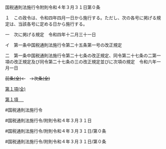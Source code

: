 国税通則法施行令附則令和４年３月３１日第０条

１　この政令は、令和四年四月一日から施行する。ただし、次の各号に掲げる規定は、当該各号に定める日から施行する。

一　次に掲げる規定　令和四年十二月三十一日

イ　第一条中国税通則法施行令第二十五条第一号の改正規定

二　第一条中国税通則法施行令第二十七条の改正規定、同令第二十七条の二第一項の改正規定及び同令第二十七条の三の改正規定並びに次項の規定　令和六年一月一日

~~前条(全)←~~　~~→次条(全)~~

[第１項(全)](国税通則法施行＿令附則令和４年３月３１日第０条第１項_.md)  

[第１項 　 ](国税通則法施行＿令附則令和４年３月３１日第０条第１項.md)  

#国税通則法施行令

#国税通則法施行令/附則令和４年３月３１日

#国税通則法施行令/附則令和４年３月３１日/第０条

#国税通則法施行令/附則令和４年３月３１日/第０条


